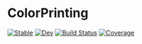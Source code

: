 # ColorPrinting

[![Stable](https://img.shields.io/badge/docs-stable-blue.svg)](https://Arkoniak.github.io/ColorPrinting.jl/stable)
[![Dev](https://img.shields.io/badge/docs-dev-blue.svg)](https://Arkoniak.github.io/ColorPrinting.jl/dev)
[![Build Status](https://github.com/Arkoniak/ColorPrinting.jl/actions/workflows/CI.yml/badge.svg?branch=main)](https://github.com/Arkoniak/ColorPrinting.jl/actions/workflows/CI.yml?query=branch%3Amain)
[![Coverage](https://codecov.io/gh/Arkoniak/ColorPrinting.jl/branch/main/graph/badge.svg)](https://codecov.io/gh/Arkoniak/ColorPrinting.jl)
